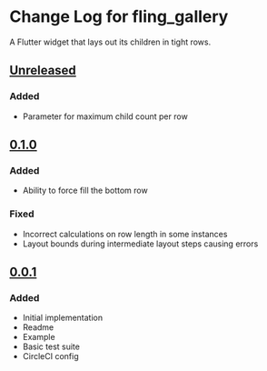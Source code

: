 # Change Log for fling\_gallery
A Flutter widget that lays out its children in tight rows.

## [Unreleased]

### Added

- Parameter for maximum child count per row

## [0.1.0]

### Added

- Ability to force fill the bottom row

### Fixed

- Incorrect calculations on row length in some instances
- Layout bounds during intermediate layout steps causing errors

## [0.0.1]

### Added

- Initial implementation
- Readme
- Example
- Basic test suite
- CircleCI config

[Unreleased]: https://bitbucket.org/mongoose13/fling-gallery/commits/
[0.1.0]: https://bitbucket.org/mongoose13/fling-gallery/commits/tag/0.1.0
[0.0.1]: https://bitbucket.org/mongoose13/fling-gallery/commits/tag/0.0.1
